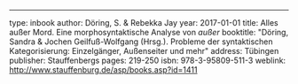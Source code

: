 ---
type: inbook
author: Döring, S. & Rebekka Jay
year: 2017-01-01
title: Alles außer Mord. Eine morphosyntaktische Analyse von <i>außer</i>
booktitle: "Döring, Sandra & Jochen Geilfuß-Wolfgang (Hrsg.). Probleme der syntaktischen Kategorisierung: Einzelgänger, Außenseiter und mehr"
address: Tübingen
publisher: Stauffenbergs
pages: 219-250
isbn: 978-3-95809-511-3
weblink: http://www.stauffenburg.de/asp/books.asp?id=1411

